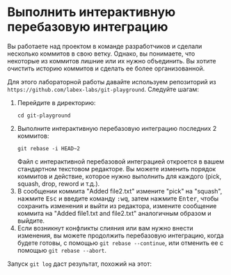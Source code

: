 # Выполнить интерактивную перебазовую интеграцию

Вы работаете над проектом в команде разработчиков и сделали несколько коммитов в свою ветку. Однако, вы понимаете, что некоторые из коммитов лишние или их нужно объединить. Вы хотите очистить историю коммитов и сделать ее более организованной.

Для этого лабораторной работы давайте используем репозиторий из `https://github.com/labex-labs/git-playground`. Следуйте шагам:

1. Перейдите в директорию:
   ```shell
   cd git-playground
   ```
2. Выполните интерактивную перебазовую интеграцию последних 2 коммитов:
   ```shell
   git rebase -i HEAD~2
   ```
   Файл с интерактивной перебазовой интеграцией откроется в вашем стандартном текстовом редакторе. Вы можете изменить порядок коммитов и действие, которое нужно выполнить для каждого (pick, squash, drop, reword и т.д.).
3. В сообщении коммита "Added file2.txt" измените "pick" на "squash", нажмите <kbd>Esc</kbd> и введите команду <kbd>:wq</kbd>, затем нажмите <kbd>Enter</kbd>, чтобы сохранить изменения и выйти из редактора, измените сообщение коммита на "Added file1.txt and file2.txt" аналогичным образом и выйдите.
4. Если возникнут конфликты слияния или вам нужно внести изменения, вы можете продолжить перебазовую интеграцию, когда будете готовы, с помощью `git rebase --continue`, или отменить ее с помощью `git rebase --abort`.

Запуск `git log` даст результат, похожий на этот:

```shell

```
